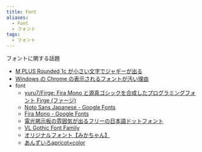 ```yaml
---
title: Font
aliases:
  - Font
  - フォント
tags:
  - フォント
---
```


フォントに関する話題

- [M PLUS Rounded 1c が小さい文字でジャギーが出る](../../../d/2022/01/07/Google%20Chrome%20フォント%20M%20PLUS%20Rounded%201c%20が小さい文字でジャギーが出る.md)
- [Windows の Chrome の表示されるフォントが汚い理由](../../../d/2022/04/05/Windows%20の%20Chrome%20の表示されるフォントが汚い理由.md)
- font
  - [yuru7/Firge: Fira Mono と源真ゴシックを合成したプログラミングフォント Firge \(ファージ\)](https://github.com/yuru7/Firge)
  - [Noto Sans Japanese \- Google Fonts](https://fonts.google.com/noto/specimen/Noto+Sans+JP)
  - [Fira Mono \- Google Fonts](https://fonts.google.com/specimen/Fira+Mono)
  - [電光掲示板の雰囲気が出るフリーの日本語ドットフォント](https://at.sachi-web.com/font_electronic-billboards.html)
  - [VL Gothic Font Family](http://vlgothic.dicey.org/)
  - [オリジナルフォント【みかちゃん】](http://www.mia-lab.com/mf/)
  - [あんずいろapricot×color](http://www8.plala.or.jp/p_dolce/)


